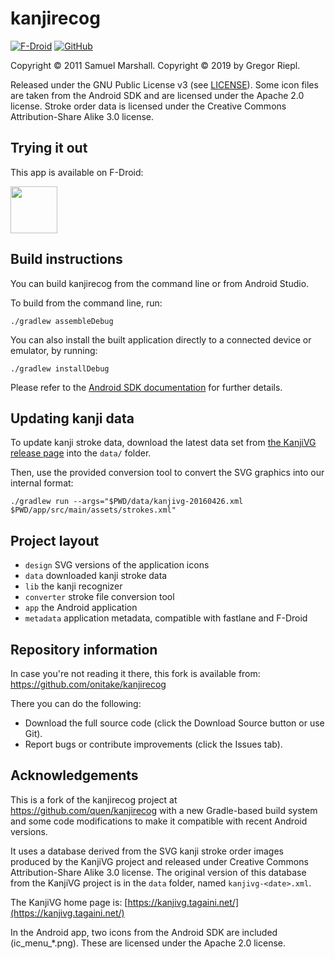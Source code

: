# kanjirecog

[![F-Droid](https://img.shields.io/f-droid/v/ch.seto.kanjirecog.svg?logo=f-droid)](https://f-droid.org/en/packages/ch.seto.kanjirecog/)
[![GitHub](https://img.shields.io/github/v/tag/onitake/kanjirecog?logo=github)](https://github.com/onitake/kanjirecog/releases)

Copyright © 2011 Samuel Marshall.
Copyright © 2019 by Gregor Riepl.

Released under the GNU Public License v3 (see [LICENSE](/LICENSE)).
Some icon files are taken from the Android SDK and are licensed under the Apache 2.0 license.
Stroke order data is licensed under the Creative Commons Attribution-Share Alike 3.0 license.

## Trying it out

This app is available on F-Droid:

[<img src="https://fdroid.gitlab.io/artwork/badge/get-it-on.png" height="75">](https://f-droid.org/en/packages/ch.seto.kanjirecog/)

## Build instructions

You can build kanjirecog from the command line or from Android Studio.

To build from the command line, run:

    ./gradlew assembleDebug

You can also install the built application directly to a connected device
or emulator, by running:

    ./gradlew installDebug

Please refer to the [Android SDK documentation](https://developer.android.com/studio/build/building-cmdline)
for further details.

## Updating kanji data

To update kanji stroke data, download the latest data set from
[the KanjiVG release page](https://github.com/KanjiVG/kanjivg/releases) into the `data/` folder.

Then, use the provided conversion tool to convert the SVG graphics into our internal format:

    ./gradlew run --args="$PWD/data/kanjivg-20160426.xml $PWD/app/src/main/assets/strokes.xml"

## Project layout

* `design` SVG versions of the application icons
* `data` downloaded kanji stroke data
* `lib` the kanji recognizer
* `converter` stroke file conversion tool
* `app` the Android application
* `metadata` application metadata, compatible with fastlane and F-Droid

## Repository information

In case you're not reading it there, this fork is available from:
https://github.com/onitake/kanjirecog

There you can do the following:

* Download the full source code (click the Download Source button or use Git).
* Report bugs or contribute improvements (click the Issues tab).

## Acknowledgements

This is a fork of the kanjirecog project at https://github.com/quen/kanjirecog with a new
Gradle-based build system and some code modifications to make it compatible with recent
Android versions.

It uses a database derived from the SVG kanji stroke order images produced by the
KanjiVG project and released under Creative Commons Attribution-Share Alike 3.0
license. The original version of this database from the KanjiVG project is in
the `data` folder, named `kanjivg-<date>.xml`.

The KanjiVG home page is: [https://kanjivg.tagaini.net/](https://kanjivg.tagaini.net/)

In the Android app, two icons from the Android SDK are included (ic_menu_*.png).
These are licensed under the Apache 2.0 license.
